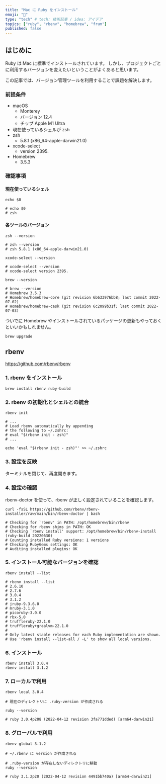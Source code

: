 ```yaml
---
title: "Mac に Ruby をインストール"
emoji: "📕"
type: "tech" # tech: 技術記事 / idea: アイデア
topics: ["ruby", "rbenv", "homebrew", "frum"]
published: false
---
```


## はじめに

Ruby は Mac に標準でインストールされています。
しかし、プロジェクトごとに利用するバージョンを変えたいということがよくあると思います。

この記事では、バージョン管理ツールを利用することで課題を解決します。

### 前提条件

- macOS
    - Monterey
    - バージョン 12.4
    - チップ Apple M1 Ultra
- 現在使っているシェルが zsh
- zsh
    - 5.8.1 (x86_64-apple-darwin21.0)
- xcode-select
    - version 2395.
- Homebrew
    - 3.5.3

### 確認事項

#### 現在使っているシェル

```shell
echo $0

# echo $0
# zsh
```

#### 各ツールのバージョン

```shell
zsh --version

# zsh --version
# zsh 5.8.1 (x86_64-apple-darwin21.0)

xcode-select --version

# xcode-select --version
# xcode-select version 2395.

brew --version

# brew --version
# Homebrew 3.5.3
# Homebrew/homebrew-core (git revision 6b633976bb8; last commit 2022-07-02)
# Homebrew/homebrew-cask (git revision 6c2099b31f; last commit 2022-07-03)
```

ついでに Homebrew やインストールされているパッケージの更新もやっておくといいかもしれません。

```shell
brew upgrade
```

## rbenv

https://github.com/rbenv/rbenv

### 1. rbenv をインストール

```shell
brew install rbenv ruby-build
```

### 2. rbenv の初期化とシェルとの統合

```shell
rbenv init

# ...
# Load rbenv automatically by appending
# the following to ~/.zshrc:
# eval "$(rbenv init - zsh)"
# ...

echo 'eval "$(rbenv init - zsh)"' >> ~/.zshrc
```

### 3. 設定を反映

ターミナルを閉じて、再度開きます。

### 4. 設定の確認

rbenv-doctor を使って、rbenv が正しく設定されていることを確認します。

```shell
curl -fsSL https://github.com/rbenv/rbenv-installer/raw/main/bin/rbenv-doctor | bash

# Checking for `rbenv' in PATH: /opt/homebrew/bin/rbenv
# Checking for rbenv shims in PATH: OK
# Checking `rbenv install' support: /opt/homebrew/bin/rbenv-install (ruby-build 20220630)
# Counting installed Ruby versions: 1 versions
# Checking RubyGems settings: OK
# Auditing installed plugins: OK
```

### 5. インストール可能なバージョンを確認

```shell
rbenv install --list

# rbenv install --list
# 2.6.10
# 2.7.6
# 3.0.4
# 3.1.2
# jruby-9.3.6.0
# mruby-3.1.0
# picoruby-3.0.0
# rbx-5.0
# truffleruby-22.1.0
# truffleruby+graalvm-22.1.0
# 
# Only latest stable releases for each Ruby implementation are shown.
# Use 'rbenv install --list-all / -L' to show all local versions.
```

### 6. インストール

```shell
rbenv install 3.0.4
rbenv install 3.1.2
```

### 7. ローカルで利用

```shell
rbenv local 3.0.4

# 現在のディレクトリに .ruby-version が作成される

ruby --version

# ruby 3.0.4p208 (2022-04-12 revision 3fa771dded) [arm64-darwin21]
```

### 8. グローバルで利用

```shell
rbenv global 3.1.2

# ~/.rbenv に version が作成される  

# .ruby-version が存在しないディレクトリに移動
ruby --version

# ruby 3.1.2p20 (2022-04-12 revision 4491bb740a) [arm64-darwin21]
```

